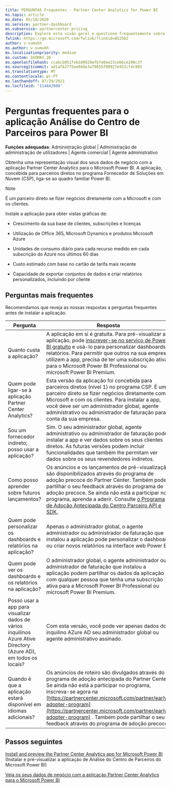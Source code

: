 ```yaml
---
title: PERGUNTAS Frequentes - Partner Center Analytics for Power BI
ms.topic: article
ms.date: 05/19/2020
ms.service: partner-dashboard
ms.subservice: partnercenter-pricing
description: Explore esta visão geral e questione frequentemente sobre o aplicação Análise do Centro de Parceiros para Power BI, projetado para parceiros diretos no programa Fornecedor de Soluções em Nuvem (CSP).
fwlink: https://go.microsoft.com/fwlink/?linkid=852582
author: v-sumukh
ms.author: v-sumukh
ms.localizationpriority: medium
ms.custom: SEOMAY.20
ms.openlocfilehash: ccabcb051feb3d0929afb7e0ae23ceb6ce208c37
ms.sourcegitcommit: ad1af627f5ee6b6e3a70655f90927e932cf4c985
ms.translationtype: MT
ms.contentlocale: pt-PT
ms.lasthandoff: 07/29/2021
ms.locfileid: "114842988"
---
```

# <a name="faqs-for-the-partner-center-analytics-app-for-power-bi"></a>Perguntas frequentes para o aplicação Análise do Centro de Parceiros para Power BI



**Funções adequadas**: Administração global | Administração de administração de utilizadores | Agente comercial | Agente administrativo

Obtenha uma representação visual dos seus dados de negócio com a aplicação Partner Center Analytics para o Microsoft Power BI. A aplicação, concebida para parceiros diretos no programa Fornecedor de Soluções em Nuvem (CSP), liga-se ao quadro familiar Power BI.

> [!NOTE]  
> É um parceiro direto se fizer negócios diretamente com a Microsoft e com os clientes.

Instale a aplicação para obter vistas gráficas de:

- Crescimento da sua base de clientes, subscrições e licenças

- Utilização de Office 365, Microsoft Dynamics e produtos Microsoft Azure

- Unidades de consumo diário para cada recurso medido em cada subscrição do Azure nos últimos 60 dias

- Custo estimado com base no cartão de tarifa mais recente

- Capacidade de exportar conjuntos de dados e criar relatórios personalizados, incluindo por cliente

## <a name="frequently-asked-questions"></a>Perguntas mais frequentes

Recomendamos que reveja as nossas respostas a perguntas frequentes antes de instalar a aplicação.

| **Pergunta** | **Resposta** |
| --- | ---------- |
| Quanto custa a aplicação? | A aplicação em si é gratuita. Para pré-visualizar a aplicação, pode [inscrever-se no serviço de Power BI gratuito](https://go.microsoft.com/fwlink/p/?linkid=845347) e usá-lo para personalizar dashboards e relatórios. Para permitir que outros na sua empresa utilizem a app, precisa de ter uma subscrição ativa para o Microsoft Power BI Professional ou microsoft Power BI Premium. |
| Quem pode ligar-se à aplicação Partner Center Analytics? | Esta versão da aplicação foi concebida para parceiros diretos (nível 1) no programa CSP. É um parceiro direto se fizer negócios diretamente com a Microsoft e com os clientes. Para instalar a app, você deve ser um administrador global, agente administrativo ou administrador de faturação para a conta da sua empresa. |
| Sou um fornecedor indireto; posso usar a aplicação? | Sim. O seu administrador global, agente administrativo ou administrador de faturação pode instalar a app e ver dados sobre os seus clientes diretos. As futuras versões podem incluir funcionalidades que também lhe permitam ver dados sobre os seus revendedores indiretos. |
| Como posso aprender sobre futuros lançamentos? | Os anúncios e os lançamentos de pré-visualização são disponibilizados através do programa de adoção precoce do Partner Center. Também pode partilhar o seu feedback através do programa de adoção precoce. Se ainda não está a participar no programa, aprenda a aderir. Consulte [o Programa de Adoção Antecipada do Centro Parceiro API e SDK.](/partner-center/develop/early-adopter-program)  |
| Quem pode personalizar os dashboards e relatórios na aplicação? | Apenas o administrador global, o agente administrador ou administrador de faturação que instalou a aplicação pode personalizar o dashboard ou criar novos relatórios na interface web Power BI. |
| Quem pode ver os dashboards e os relatórios na aplicação? | O administrador global, o agente administrador ou administrador de faturação que instalou a aplicação podem partilhar os dados da aplicação com qualquer pessoa que tenha uma subscrição ativa para a Microsoft Power BI Professional ou microsoft Power BI Premium. |
| Posso usar a app para visualizar dados de vários inquilinos Azure Ative Directory (Azure AD), em todos os locais? | Com esta versão, você pode ver apenas dados do inquilino AZure AD seu administrador global ou agente administrativo assinado. | 
| Quando é que a aplicação estará disponível em idiomas adicionais? | Os anúncios de roteiro são divulgados através do programa de adoção antecipada do Partner Center. Se ainda não está a participar no programa, inscreva-se agora na [https://partnercenter.microsoft.com/partner/early-adopter-program](https://partnercenter.microsoft.com/partner/early-adopter-program) . Também pode partilhar o seu feedback através do programa de adoção precoce. | 



## <a name="next-steps"></a>Passos seguintes

[Install and preview the Partner Center Analytics app for Microsoft Power BI](power-bi-app-for-direct-partners-install.md) (Instalar e pré-visualizar a aplicação de Análise do Centro de Parceiros do Microsoft Power BI)

[Veja os seus dados de negócio com a aplicação Partner Center Analytics para o Microsoft Power BI](power-bi-app-for-direct-partners-use.md)